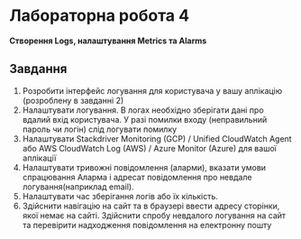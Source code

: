 # Лабораторна робота 4
**Створення Logs, налаштування Metrics та Alarms**
## Завдання
1. Розробити інтерфейс логування для користувача у вашу аплікацію (розроблену в завданні 2)
2. Налаштувати логування. В логах необхідно зберігати дані про вдалий вхід користувача. У разі помилки входу (неправильний пароль чи логін) слід логувати помилку 
3. Налаштувати Stackdriver Monitoring (GCP) / Unified CloudWatch Agent або AWS CloudWatch Log (AWS) / Azure Monitor (Azure) для вашої аплікації 
4. Налаштувати тривожні повідомлення (аларми), вказати умови спрацювання Аларма і адресат повідомлення про невдале логування(наприклад email).
5. Налаштувати час зберігання логів або їх кількість.
6. Здійснити навігацію на сайт та в браузері ввести адресу сторінки, якої немає на сайті. Здійснити спробу невдалого логування на сайт та перевірити надходження повідомлення на електронну пошту
